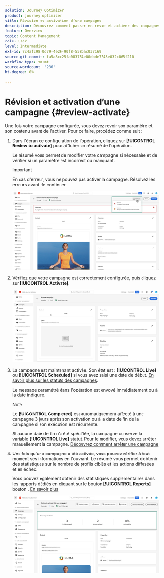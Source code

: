```yaml
---
solution: Journey Optimizer
product: journey optimizer
title: Révision et activation d’une campagne
description: Découvrez comment passer en revue et activer des campagnes dans [!DNL Journey Optimizer]
feature: Overview
topic: Content Management
role: User
level: Intermediate
exl-id: 7c4afc98-0d79-4e26-90f8-558bac037169
source-git-commit: fa5a3cc25fa083754e00dbde7743e032c065f210
workflow-type: tm+mt
source-wordcount: '236'
ht-degree: 0%

---
```


# Révision et activation d’une campagne {#review-activate}

Une fois votre campagne configurée, vous devez revoir son paramètre et son contenu avant de l&#39;activer. Pour ce faire, procédez comme suit :

1. Dans l&#39;écran de configuration de l&#39;opération, cliquez sur **[!UICONTROL Review to activate]** pour afficher un résumé de l&#39;opération.

   Le résumé vous permet de modifier votre campagne si nécessaire et de vérifier si un paramètre est incorrect ou manquant.

   >[!IMPORTANT]
   >
   >En cas d&#39;erreur, vous ne pouvez pas activer la campagne. Résolvez les erreurs avant de continuer.

   ![](assets/create-campaign-alerts.png)

1. Vérifiez que votre campagne est correctement configurée, puis cliquez sur **[!UICONTROL Activate]**.

   ![](assets/create-campaign-review.png)

1. La campagne est maintenant activée. Son état est : **[!UICONTROL Live]** ou **[!UICONTROL Scheduled]** si vous avez saisi une date de début. [En savoir plus sur les statuts des campagnes](get-started-with-campaigns.md#statuses).

   Le message paramétré dans l&#39;opération est envoyé immédiatement ou à la date indiquée.

   >[!NOTE]
   >
   >Le **[!UICONTROL Completed]** est automatiquement affecté à une campagne 3 jours après son activation ou à la date de fin de la campagne si son exécution est récurrente.
   >
   >Si aucune date de fin n’a été spécifiée, la campagne conserve la variable **[!UICONTROL Live]** statut. Pour le modifier, vous devez arrêter manuellement la campagne. [Découvrez comment arrêter une campagne](modify-stop-campaign.md)

1. Une fois qu&#39;une campagne a été activée, vous pouvez vérifier à tout moment ses informations en l&#39;ouvrant. Le résumé vous permet d’obtenir des statistiques sur le nombre de profils ciblés et les actions diffusées et en échec.

   Vous pouvez également obtenir des statistiques supplémentaires dans les rapports dédiés en cliquant sur le bouton **[!UICONTROL Reports]** bouton . [En savoir plus](../reports/campaign-global-report.md)

   ![](assets/create-campaign-summary.png)
